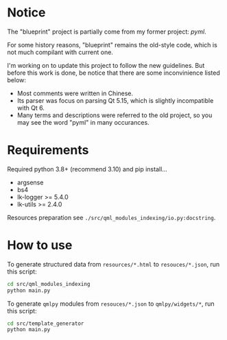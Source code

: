 # Notice

The "blueprint" project is partially come from my former project: *pyml*.

For some history reasons, "blueprint" remains the old-style code, which is not
much compilant with current one.

I'm working on to update this project to follow the new guidelines. But before
this work is done, be notice that there are some inconvinience listed below:

- Most comments were written in Chinese.
- Its parser was focus on parsing Qt 5.15, which is slightly incompatible with
  Qt 6.
- Many terms and descriptions were referred to the old project, so you may see
  the word "pyml" in many occurances.

# Requirements

Required python 3.8+ (recommend 3.10) and pip install...

- argsense
- bs4
- lk-logger >= 5.4.0
- lk-utils >= 2.4.0

Resources preparation see `./src/qml_modules_indexing/io.py:docstring`.

# How to use

To generate structured data from `resources/*.html` to `resouces/*.json`, run
this script:

```sh
cd src/qml_modules_indexing
python main.py
```

To generate `qmlpy` modules from `resouces/*.json` to `qmlpy/widgets/*`, run
this script:

```sh
cd src/template_generator
python main.py
```
